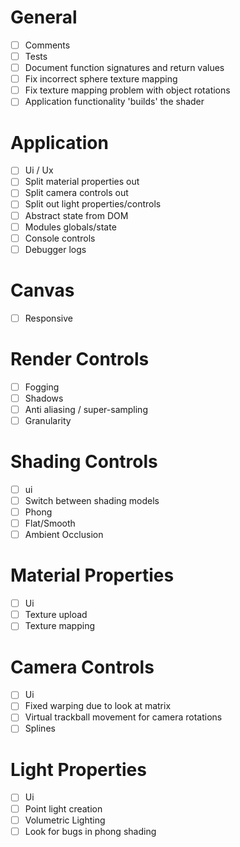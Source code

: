 # General
- [ ] Comments
- [ ] Tests
- [ ] Document function signatures and return values
- [ ] Fix incorrect sphere texture mapping
- [ ] Fix texture mapping problem with object rotations
- [ ] Application functionality 'builds' the shader

# Application
- [ ] Ui / Ux
- [ ] Split material properties out
- [ ] Split camera controls out
- [ ] Split out light properties/controls
- [ ] Abstract state from DOM
- [ ] Modules globals/state
- [ ] Console controls
- [ ] Debugger logs

# Canvas
- [ ] Responsive

# Render Controls
- [ ] Fogging
- [ ] Shadows
- [ ] Anti aliasing / super-sampling
- [ ] Granularity

# Shading Controls
- [ ] ui
- [ ] Switch between shading models
- [ ] Phong
- [ ] Flat/Smooth
- [ ] Ambient Occlusion

# Material Properties
- [ ] Ui
- [ ] Texture upload
- [ ] Texture mapping

# Camera Controls
- [ ] Ui
- [ ] Fixed warping due to look at matrix
- [ ] Virtual trackball movement for camera rotations
- [ ] Splines

# Light Properties
- [ ] Ui
- [ ] Point light creation
- [ ] Volumetric Lighting
- [ ] Look for bugs in phong shading
